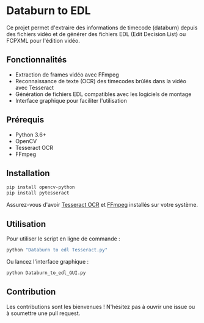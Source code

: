 # Databurn to EDL

Ce projet permet d'extraire des informations de timecode (databurn) depuis des fichiers vidéo et de générer des fichiers EDL (Edit Decision List) ou FCPXML pour l'édition vidéo.

## Fonctionnalités

- Extraction de frames vidéo avec FFmpeg
- Reconnaissance de texte (OCR) des timecodes brûlés dans la vidéo avec Tesseract
- Génération de fichiers EDL compatibles avec les logiciels de montage
- Interface graphique pour faciliter l'utilisation

## Prérequis

- Python 3.6+
- OpenCV
- Tesseract OCR
- FFmpeg

## Installation

```bash
pip install opencv-python
pip install pytesseract
```

Assurez-vous d'avoir [Tesseract OCR](https://github.com/tesseract-ocr/tesseract) et [FFmpeg](https://ffmpeg.org/download.html) installés sur votre système.

## Utilisation

Pour utiliser le script en ligne de commande :

```python
python "Databurn to edl Tesseract.py"
```

Ou lancez l'interface graphique :

```python
python Databurn_to_edl_GUI.py
```

## Contribution

Les contributions sont les bienvenues ! N'hésitez pas à ouvrir une issue ou à soumettre une pull request.